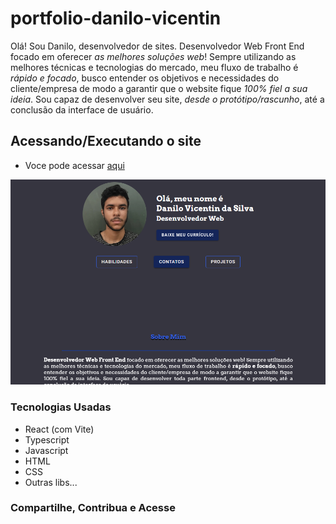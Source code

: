 # portfolio-danilo-vicentin

Olá! Sou Danilo, desenvolvedor de sites. Desenvolvedor Web Front End focado em oferecer _as melhores soluções web_! Sempre utilizando as melhores técnicas e tecnologias do mercado, meu fluxo de trabalho é _rápido e focado_, busco entender os objetivos e necessidades do cliente/empresa de modo a garantir que o website fique _100% fiel a sua ideia_. Sou capaz de desenvolver seu site, _desde o protótipo/rascunho_, até a conclusão da interface de usuário.

## Acessando/Executando o site

- Voce pode acessar [aqui](https://danilovicentinsilva.netlify.app/)

<img src="/src/assets/images/project-cover.webp" alt="Projeto"/>

### Tecnologias Usadas

- React (com Vite)
- Typescript
- Javascript
- HTML
- CSS
- Outras libs...

### Compartilhe, Contribua e Acesse
